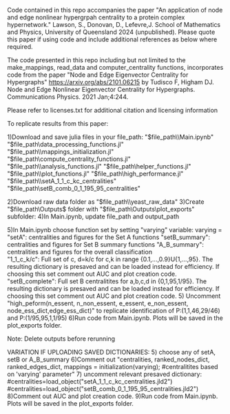 Code contained in this repo  accompanies the paper "An application of node and edge nonlinear hypergrpah centrality to a protein complex hypernetwork." Lawson, S., Donovan, D., Lefevre,J. School of Mathematics and Physics, University of Queensland 2024 (unpublished). Please quote this paper if using code and include additional references as below where required.

The code presented in this repo including but not limited to the make_mappings, read_data and computer_centrality functions, incorporates code from the paper "Node and Edge Eigenvector Centrality for Hypergraphs"
https://arxiv.org/abs/2101.06215 by
Tudisco F, Higham DJ. Node and Edge Nonlinear Eigenvector Centrality for Hypergraphs. Communications Physics.
2021 Jan;4:244.


Please refer to licenses.txt for additional citation and licensing information

To replicate results from this paper:

1)Download and save julia files in your file_path:
"$file_path\\Main.ipynb" 
"$file_path\\data_processing_functions.jl" 
"$file_path\\mappings_initialization.jl" 
"$file_path\\compute_centrality_functions.jl"
"$file_path\\analysis_functions.jl"
"$file_path\\helper_functions.jl" 
"$file_path\\plot_functions.jl"
"$file_path\\high_performance.jl"
"$file_path\\setA_1_1_c_kc_centralities"
"$file_path\\setB_comb_0_1_195_95_centralities"

2)Download raw data folder as "$file_path\\yeast_raw_data"
3)Create "$file_path\\Outputs$ folder with "$file_path\\Outputs\\plot_exports" subfolder:
4)In Main.ipynb, update file_path and output_path 

5)In Main.ipynb choose function set by setting "varying" variable:
    varying = 
    "setA": centralities and figures for the Set A functions
    "setB_summary": centralities and figures for Set B summary functions
    "A_B_summary": centralities and figures for the overall classification    
    "1_1_c_k/c":  Full set of c, d=k/c for c,k in range {0.1,...,0.9}U{1,...,95}. The resulting dictionary is presaved and can be loaded instead for efficiency. If choosing this set comment out AUC and plot creation code.
    "setB_complete": Full set B centralitites for a,b,c,d in {0,1,95,1/95}. The resulting dictionary is presaved and can be loaded instead for efficiency. If choosing this set comment out AUC and plot creation code.
5) Uncomment "high_peform(n_essent, n_non_essent, e_essent, e_non_essent, node_ess_dict,edge_ess_dict)" to replicate identification of P:(1,1,46,29/46) and P:(1/95,95,1,1/95) 
6)Run code from Main.ipynb. Plots will be saved in the plot_exports folder.

Note:
Delete outputs before rerunning


VARIATION IF UPLOADING SAVED DICTIONARIES:
5) choose any of setA, setB or A_B_summary
6)Comment out "centralities, ranked_nodes_dict, ranked_edges_dict, mappings =
    initialization(varying); #centralitites based on 'varying' parameter"
7) uncomment relevant presaved dictionary:
    #centralities=load_object("setA_1_1_c_kc_centralities.jld2") 
    #centralities=load_object("setB_comb_0_1_195_95_centralities.jld2") 
8)Comment out AUC and plot creation code.
9)Run code from Main.ipynb. Plots will be saved in the plot_exports folder.



